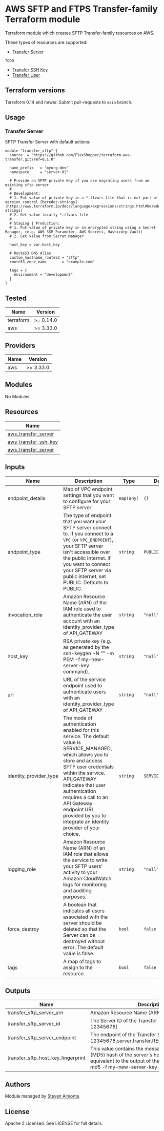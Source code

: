 # AWS SFTP and FTPS Transfer-family Terraform module

Terraform module which creates SFTP Transfer-family resources on AWS.

These types of resources are supported:

* [Transfer Server](https://registry.terraform.io/providers/hashicorp/aws/latest/docs/resources/transfer_server)

`TODO`

* [Transfer SSH Key](https://registry.terraform.io/providers/hashicorp/aws/latest/docs/resources/transfer_ssh_key)
* [Transfer User](https://registry.terraform.io/providers/hashicorp/aws/latest/docs/resources/transfer_user)

## Terraform versions

Terraform 0.14 and newer. Submit pull-requests to `main` branch.

## Usage

### Transfer Server

SFTP Transfer Server with default actions:

```hcl
module "transfer_sftp" {
  source  = "https://github.com/FlexShopper/terraform-aws-transfer.git?ref=0.1.0"
  
  name_prefix   = "myorg-dev"
  namespace     = "server-01"

  # Provide an SFTP private key if you are migrating users from an existing sftp server
  #
  # Development:
  # 1. Put value of private key in a *.tfvars file that is not part of version control [heredoc-strings](https://www.terraform.io/docs/language/expressions/strings.html#heredoc-strings)
  # 2. Get value locally *.tfvars file 
  #
  # Staging | Production:
  # 1. Put value of private key in an encrypted string using a Secret Manager, (e.g. AWS SSM Parameter, AWS Secrets, Hashicorp Vault)
  # 2. Get value from Secret Manager

  host_key = var.host_key

  # Route53 DNS Alias
  custom_hostname_route53 = "sftp"
  route53_zone_name       = "example.com"

  tags = {
    environment = "development"
  }
}
```

## Tested

| Name | Version |
|------|---------|
| terraform | >= 0.14.0 |
| aws | >= 3.33.0 |

## Providers

| Name | Version |
|------|---------|
| aws | >= 3.33.0 |

## Modules

No Modules.

## Resources

| Name |
|------|
| [aws_transfer_server](https://registry.terraform.io/providers/hashicorp/aws/latest/docs/resources/transfer_server) |
| [aws_transfer_ssh_key](https://registry.terraform.io/providers/hashicorp/aws/latest/docs/resources/transfer_ssh_key) |
| [aws_transfer_server](https://registry.terraform.io/providers/hashicorp/aws/latest/docs/resources/transfer_user) |

## Inputs

| Name | Description | Type | Default | Required |
|------|-------------|------|---------|:--------:|
| endpoint\_details | Map of VPC endpoint settings that you want to configure for your SFTP server. | `map(any)` | `{}` | no |
| endpoint\_type | The type of endpoint that you want your SFTP server connect to. If you connect to a `VPC` (or `VPC_ENDPOINT`), your SFTP server isn't accessible over the public internet. If you want to connect your SFTP server via public internet, set PUBLIC. Defaults to PUBLIC. | `string` | `PUBLIC` | no |
| invocation\_role | Amazon Resource Name (ARN) of the IAM role used to authenticate the user account with an identity_provider_type of API_GATEWAY | `string` | `"null"` | no |
| host\_key | RSA private key (e.g. as generated by the ssh-keygen -N "" -m PEM -f my-new-server-key command). | `string` | `"null"` | no |
| url | URL of the service endpoint used to authenticate users with an identity_provider_type of API_GATEWAY | `string` | `"null"` | no |
| identity\_provider\_type | The mode of authentication enabled for this service. The default value is SERVICE_MANAGED, which allows you to store and access SFTP user credentials within the service. API_GATEWAY indicates that user authentication requires a call to an API Gateway endpoint URL provided by you to integrate an identity provider of your choice. | `string` | `SERVICE_MANAGED` | no |
| logging\_role | Amazon Resource Name (ARN) of an IAM role that allows the service to write your SFTP users’ activity to your Amazon CloudWatch logs for monitoring and auditing purposes. | `string` | `"null"` | no |
| force\_destroy | A boolean that indicates all users associated with the server should be deleted so that the Server can be destroyed without error. The default value is false. | `bool` | `false` | no |
| tags | A map of tags to assign to the resource. | `bool` | `false` | no |

## Outputs

| Name | Description |
|------|-------------|
| transfer\_sftp\_server\_arn | Amazon Resource Name (ARN) of Transfer Server |
| transfer\_sftp\_server\_id | The Server ID of the Transfer Server (e.g. s-12345678) |
| transfer\_sftp\_server\_endpoint | The endpoint of the Transfer Server (e.g. s-12345678.server.transfer.REGION.amazonaws.com) |
| transfer\_sftp\_host\_key\_fingerprint | This value contains the message-digest algorithm (MD5) hash of the server's host key. This value is equivalent to the output of the ssh-keygen -l -E md5 -f my-new-server-key command. |

## Authors

Module managed by [Steven Almonte](https://github.com/salmonte-flexshopper).

## License

Apache 2 Licensed. See LICENSE for full details.

